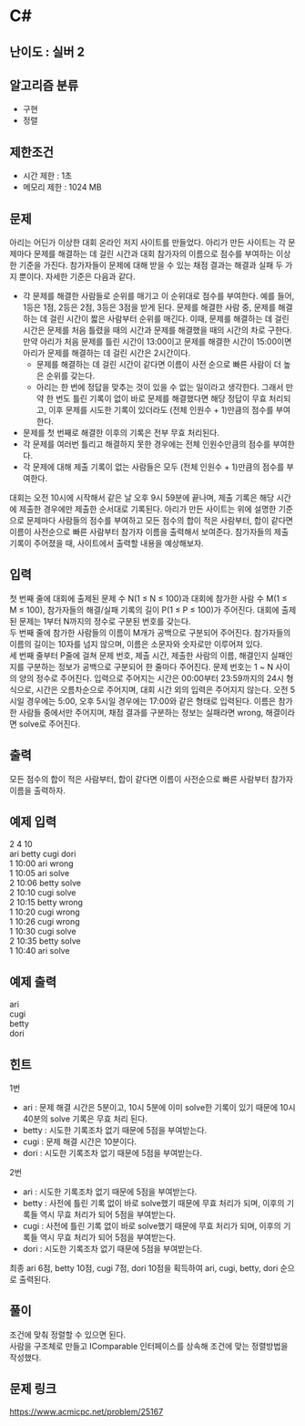 # C#

## 난이도 : 실버 2

## 알고리즘 분류
  - 구현
  - 정렬

## 제한조건
  - 시간 제한 : 1초
  - 메모리 제한 : 1024 MB

## 문제
아리는 어딘가 이상한 대회 온라인 저지 사이트를 만들었다. 아리가 만든 사이트는 각 문제마다 문제를 해결하는 데 걸린 시간과 대회 참가자의 이름으로 점수를 부여하는 이상한 기준을 가진다. 참가자들이 문제에 대해 받을 수 있는 채점 결과는 해결과 실패 두 가지 뿐이다. 자세한 기준은 다음과 같다.<br/>

  - 각 문제를 해결한 사람들로 순위를 매기고 이 순위대로 점수를 부여한다. 예를 들어, 1등은 1점, 2등은 2점, 3등은 3점을 받게 된다. 문제를 해결한 사람 중, 문제를 해결하는 데 걸린 시간이 짧은 사람부터 순위를 매긴다. 이때, 문제를 해결하는 데 걸린 시간은 문제를 처음 틀렸을 때의 시간과 문제를 해결했을 때의 시간의 차로 구한다. 만약 아리가 처음 문제를 틀린 시간이 13:00이고 문제를 해결한 시간이 15:00이면 아리가 문제를 해결하는 데 걸린 시간은 2시간이다.
    - 문제를 해결하는 데 걸린 시간이 같다면 이름이 사전 순으로 빠른 사람이 더 높은 순위를 갖는다.
    - 아리는 한 번에 정답을 맞추는 것이 있을 수 없는 일이라고 생각한다. 그래서 만약 한 번도 틀린 기록이 없이 바로 문제를 해결했다면 해당 정답이 무효 처리되고, 이후 문제를 시도한 기록이 있더라도 (전체 인원수 + 1)만큼의 점수를 부여한다.
  - 문제를 첫 번째로 해결한 이후의 기록은 전부 무효 처리된다.
  - 각 문제를 여러번 틀리고 해결하지 못한 경우에는 전체 인원수만큼의 점수를 부여한다.
  - 각 문제에 대해 제출 기록이 없는 사람들은 모두 (전체 인원수 + 1)만큼의 점수를 부여한다.

대회는 오전 10시에 시작해서 같은 날 오후 9시 59분에 끝나며, 제출 기록은 해당 시간에 제출한 경우에만 제출한 순서대로 기록된다. 아리가 만든 사이트는 위에 설명한 기준으로 문제마다 사람들의 점수를 부여하고 모든 점수의 합이 적은 사람부터, 합이 같다면 이름이 사전순으로 빠른 사람부터 참가자 이름을 출력해서 보여준다. 참가자들의 제출 기록이 주어졌을 때, 사이트에서 출력할 내용을 예상해보자.<br/>

## 입력
첫 번째 줄에 대회에 출제된 문제 수 N(1 ≤ N ≤ 100)과 대회에 참가한 사람 수 M(1 ≤ M ≤ 100), 참가자들의 해결/실패 기록의 길이 P(1 ≤ P ≤ 100)가 주어진다. 대회에 출제된 문제는 1부터 N까지의 정수로 구분된 번호를 갖는다.<br/>
두 번째 줄에 참가한 사람들의 이름이 M개가 공백으로 구분되어 주어진다. 참가자들의 이름의 길이는 10자를 넘지 않으며, 이름은 소문자와 숫자로만 이루어져 있다.<br/>
세 번째 줄부터 P줄에 걸쳐 문제 번호, 제출 시간, 제출한 사람의 이름, 해결인지 실패인지를 구분하는 정보가 공백으로 구분되어 한 줄마다 주어진다. 문제 번호는 1 ~ N 사이의 양의 정수로 주어진다. 입력으로 주어지는 시간은 00:00부터 23:59까지의 24시 형식으로, 시간은 오름차순으로 주어지며, 대회 시간 외의 입력은 주어지지 않는다. 오전 5시일 경우에는 5:00, 오후 5시일 경우에는 17:00와 같은 형태로 입력된다. 이름은 참가한 사람들 중에서만 주어지며, 채점 결과를 구분하는 정보는 실패라면 wrong, 해결이라면 solve로 주어진다.<br/>

## 출력
모든 점수의 합이 적은 사람부터, 합이 같다면 이름이 사전순으로 빠른 사람부터 참가자 이름을 출력하자.<br/>

## 예제 입력
2 4 10<br/>
ari betty cugi dori<br/>
1 10:00 ari wrong<br/>
1 10:05 ari solve<br/>
2 10:06 betty solve<br/>
2 10:10 cugi solve<br/>
2 10:15 betty wrong<br/>
1 10:20 cugi wrong<br/>
1 10:26 cugi wrong<br/>
1 10:30 cugi solve<br/>
2 10:35 betty solve<br/>
1 10:40 ari solve<br/>

## 예제 출력
ari<br/>
cugi<br/>
betty<br/>
dori<br/>

## 힌트
1번<br/>

  - ari : 문제 해결 시간은 5분이고, 10시 5분에 이미 solve한 기록이 있기 때문에 10시 40분의 solve 기록은 무효 처리 된다.
  - betty : 시도한 기록조차 없기 때문에 5점을 부여받는다.
  - cugi : 문제 해결 시간은 10분이다.
  - dori : 시도한 기록조차 없기 때문에 5점을 부여받는다.

2번<br/>

  - ari : 시도한 기록조차 없기 때문에 5점을 부여받는다.
  - betty : 사전에 틀린 기록 없이 바로 solve했기 때문에 무효 처리가 되며, 이후의 기록들 역시 무효 처리가 되어 5점을 부여받는다.
  - cugi : 사전에 틀린 기록 없이 바로 solve했기 때문에 무효 처리가 되며, 이후의 기록들 역시 무효 처리가 되어 5점을 부여받는다.
  - dori : 시도한 기록조차 없기 때문에 5점을 부여받는다.

최종 ari 6점, betty 10점, cugi 7점, dori 10점을 획득하여 ari, cugi, betty, dori 순으로 출력된다.<br/>


## 풀이
조건에 맞춰 정렬할 수 있으면 된다.<br/>
사람을 구조체로 만들고 IComparable 인터페이스를 상속해 조건에 맞는 정렬방법을 작성했다.<br/>

## 문제 링크
https://www.acmicpc.net/problem/25167
